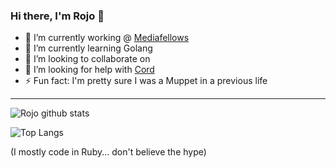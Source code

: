 ### Hi there, I'm Rojo 👋

- 🔭 I’m currently working @ [Mediafellows](https://github.com/mediafellows)
- 🌱 I’m currently learning Golang
- 👯 I’m looking to collaborate on 
- 🤔 I’m looking for help with [Cord](https://github.com/rojosinalma/cord)
- ⚡ Fun fact: I'm pretty sure I was a Muppet in a previous life

--- 


![Rojo github stats](https://github-readme-stats.vercel.app/api?username=rojosinalma&theme=chartreuse-dark&count_private=true&show_icons=true&include_all_commits=true)

![Top Langs](https://github-readme-stats.vercel.app/api/top-langs/?username=rojosinalma&theme=chartreuse-dark)

(I mostly code in Ruby... don't believe the hype)
